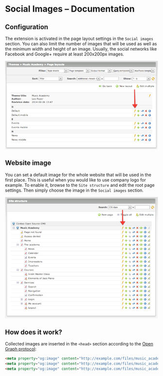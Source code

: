 # Social Images – Documentation

## Configuration

The extension is activated in the page layout settings in the `Social images` section. You can also limit the number of 
images that will be used as well as the minimum width and height of an image. Usually, the social networks like Facebook 
and Google+ require at least 200x200px images.

![](images/layout_1.png)

## Website image

You can set a default image for the whole website that will be used in the first place. 
This is useful when you would like to use company logo for example. To enable it, browse to the `Site structure` and edit 
the root page settings. Then simply choose the image in the `Social images` section.

![](images/site_structure_1.png)

## How does it work?

Collected images are inserted in the `<head>` section according to the [Open Graph protocol](http://ogp.me):

```html
<meta property="og:image" content="http://example.com/files/music_academy/image.png">
<meta property="og:image" content="http://example.com/files/music_academy/james-wilson.jpg">
<meta property="og:image" content="http://example.com/files/music_academy/layout.gif">
```
